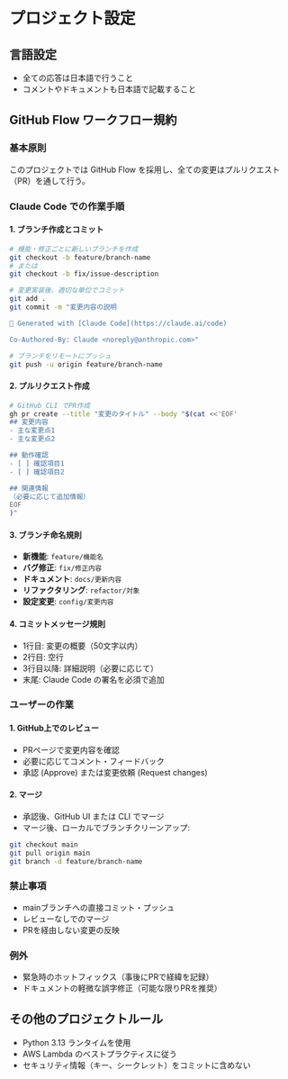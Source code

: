 # プロジェクト設定

## 言語設定
- 全ての応答は日本語で行うこと
- コメントやドキュメントも日本語で記載すること

## GitHub Flow ワークフロー規約

### 基本原則
このプロジェクトでは GitHub Flow を採用し、全ての変更はプルリクエスト（PR）を通して行う。

### Claude Code での作業手順

#### 1. ブランチ作成とコミット
```bash
# 機能・修正ごとに新しいブランチを作成
git checkout -b feature/branch-name
# または
git checkout -b fix/issue-description

# 変更実装後、適切な単位でコミット
git add .
git commit -m "変更内容の説明

🤖 Generated with [Claude Code](https://claude.ai/code)

Co-Authored-By: Claude <noreply@anthropic.com>"

# ブランチをリモートにプッシュ
git push -u origin feature/branch-name
```

#### 2. プルリクエスト作成
```bash
# GitHub CLI でPR作成
gh pr create --title "変更のタイトル" --body "$(cat <<'EOF'
## 変更内容
- 主な変更点1
- 主な変更点2

## 動作確認
- [ ] 確認項目1
- [ ] 確認項目2

## 関連情報
（必要に応じて追加情報）
EOF
)"
```

#### 3. ブランチ命名規則
- **新機能**: `feature/機能名`
- **バグ修正**: `fix/修正内容`
- **ドキュメント**: `docs/更新内容`
- **リファクタリング**: `refactor/対象`
- **設定変更**: `config/変更内容`

#### 4. コミットメッセージ規則
- 1行目: 変更の概要（50文字以内）
- 2行目: 空行
- 3行目以降: 詳細説明（必要に応じて）
- 末尾: Claude Code の署名を必須で追加

### ユーザーの作業

#### 1. GitHub上でのレビュー
- PRページで変更内容を確認
- 必要に応じてコメント・フィードバック
- 承認 (Approve) または変更依頼 (Request changes)

#### 2. マージ
- 承認後、GitHub UI または CLI でマージ
- マージ後、ローカルでブランチクリーンアップ:
```bash
git checkout main
git pull origin main
git branch -d feature/branch-name
```

### 禁止事項
- mainブランチへの直接コミット・プッシュ
- レビューなしでのマージ
- PRを経由しない変更の反映

### 例外
- 緊急時のホットフィックス（事後にPRで経緯を記録）
- ドキュメントの軽微な誤字修正（可能な限りPRを推奨）

## その他のプロジェクトルール
- Python 3.13 ランタイムを使用
- AWS Lambda のベストプラクティスに従う
- セキュリティ情報（キー、シークレット）をコミットに含めない